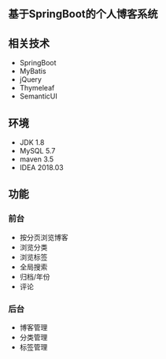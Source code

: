 ## 基于SpringBoot的个人博客系统

## 相关技术
- SpringBoot 
- MyBatis
- jQuery
- Thymeleaf 
- SemanticUI

## 环境
 - JDK 1.8
 - MySQL 5.7
 - maven 3.5
 - IDEA 2018.03
 
 ## 功能
 ### 前台
 - 按分页浏览博客
 - 浏览分类
 - 浏览标签
 - 全局搜索
 - 归档/年份
 - 评论
 
 ### 后台
 - 博客管理
 - 分类管理
 - 标签管理
 
